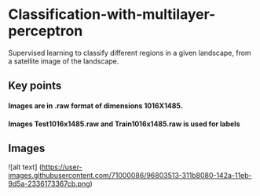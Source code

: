 # Classification-with-multilayer-perceptron
Supervised learning to classify different regions in a given landscape, from a satellite image of the landscape.
## Key points
#### Images are in .raw format of dimensions 1016X1485.
#### Images Test1016x1485.raw and Train1016x1485.raw is used for labels
## Images
![alt text] (https://user-images.githubusercontent.com/71000086/96803513-311b8080-142a-11eb-9d5a-2336173367cb.png)
